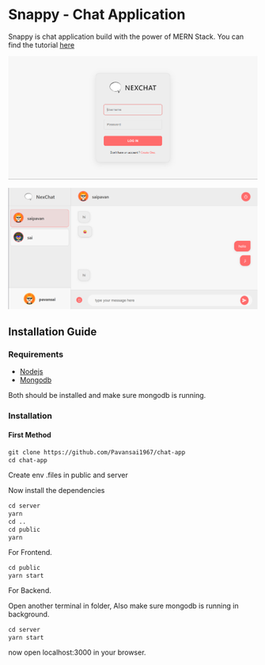 # Snappy - Chat Application 
Snappy is chat application build with the power of MERN Stack. You can find the tutorial [here](https://www.youtube.com/watch?v=otaQKODEUFs)


![login page](./images/Login.png)

![home page](./images/NexChat.png)

## Installation Guide

### Requirements
- [Nodejs](https://nodejs.org/en/download)
- [Mongodb](https://www.mongodb.com/docs/manual/administration/install-community/)

Both should be installed and make sure mongodb is running.
### Installation

#### First Method
```shell
git clone https://github.com/Pavansai1967/chat-app
cd chat-app
```
Create env .files in public and server


Now install the dependencies
```shell
cd server
yarn
cd ..
cd public
yarn
```


For Frontend.
```shell
cd public
yarn start
```
For Backend.

Open another terminal in folder, Also make sure mongodb is running in background.
```shell
cd server
yarn start
```

now open localhost:3000 in your browser.